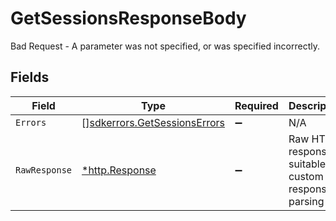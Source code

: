 # GetSessionsResponseBody

Bad Request - A parameter was not specified, or was specified incorrectly.


## Fields

| Field                                                                        | Type                                                                         | Required                                                                     | Description                                                                  |
| ---------------------------------------------------------------------------- | ---------------------------------------------------------------------------- | ---------------------------------------------------------------------------- | ---------------------------------------------------------------------------- |
| `Errors`                                                                     | [][sdkerrors.GetSessionsErrors](../../models/sdkerrors/getsessionserrors.md) | :heavy_minus_sign:                                                           | N/A                                                                          |
| `RawResponse`                                                                | [*http.Response](https://pkg.go.dev/net/http#Response)                       | :heavy_minus_sign:                                                           | Raw HTTP response; suitable for custom response parsing                      |